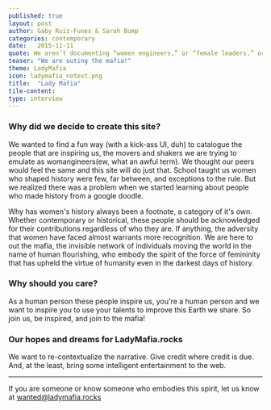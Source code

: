 ```yaml
---
published: true
layout: post
author: Gaby Ruiz-Funes & Sarah Bump
categories: contemporary
date:   2015-11-11
quote: We aren’t documenting “women engineers,” or “female leaders,” or “girls-who-xyz.” We simply intend to create a catalogue of the awesome ways that humans around us - many who happen to be women - inspire us in their everyday actions. Whether subtle or bold, they are fierce. They are agents of change. They are the LADY MAFIA.
teaser: "We are outing the mafia!"
theme: LadyMafia
icon: ladymafia_notext.png
title:  "Lady Mafia"
tile-content:
type: interview
---
```


### Why did we decide to create this site?
We wanted to find a fun way (with a kick-ass UI, duh) to catalogue the people that are inspiring us, the movers and shakers we are trying to emulate as womangineers(ew, what an awful term). We thought our peers would feel the same and this site will do just that. School taught us women who shaped history were few, far between, and exceptions to the rule. But we realized there was a problem when we started learning about people who made history from a google doodle.

Why has women's history always been a footnote, a category of it's own. Whether contemporary or historical, these people should be acknowledged for their contributions regardless of who they are. If anything, the adversity that women have faced almost warrants more recognition. We are here to out the mafia, the invisible network of individuals moving the world in the name of human flourishing, who embody the spirit of the force of femininity that has upheld the virtue of humanity even in the darkest days of history.  


### Why should you care?
As a human person these people inspire us, you're a human person and we want to inspire you to use your talents to improve this Earth we share. So join us, be inspired, and join to the mafia!

### Our hopes and dreams for LadyMafia.rocks
We want to re-contextualize the narrative. Give credit where credit is due. And, at the least, bring some intelligent entertainment to the web.  

---
If you are someone or know someone who embodies this spirit, let us know at <a href="mailto:wanted@ladymafia.rocks" >wanted@ladymafia.rocks </a>
